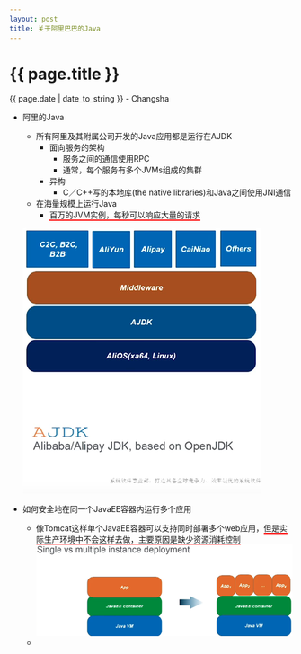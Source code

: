 ```yaml
---
layout: post  
title: 关于阿里巴巴的Java  
---
```


{{ page.title }}
================

<p class="meta">{{ page.date | date_to_string }} - Changsha</p>  

+ 阿里的Java
  + 所有阿里及其附属公司开发的Java应用都是运行在AJDK
    + 面向服务的架构
      + 服务之间的通信使用RPC
      + 通常，每个服务有多个JVMs组成的集群
    + 异构
      + C／C++写的本地库(the native libraries)和Java之间使用JNI通信
  + 在海量规模上运行Java
    + <span style="border-bottom:2px solid red;">百万的JVM实例，每秒可以响应大量的请求</span>  
    
  ![avatar](/images/posts/2019-03-14/ajdk.png)
+ 如何安全地在同一个JavaEE容器内运行多个应用
  + 像Tomcat这样单个JavaEE容器可以支持同时部署多个web应用，<span style="border-bottom:2px solid red;">但是实际生产环境中不会这样去做，主要原因是缺少资源消耗控制</span>  
  ![avatar](/images/posts/2019-03-14/multi-instance-deploy.png)
  +

      